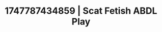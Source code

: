---
categories:
- Creampie
- Subtle dominance
- 3D animation
- Curvy bodies
- Interactive NSFW
image: /assets/images/1747787434859.jpg
layout: post
seo:
  description: Featured content with high-quality Scat Fetish, ABDL Play. HD images
    available.
  keywords: Scat Fetish, ABDL Play
  og_image: /assets/images/1747787434859.jpg
  schema_type: VisualArtwork
tags:
- ABDL Play
- Scat Fetish
- '#1747787434859'
title: 1747787434859 | Scat Fetish ABDL Play
---
